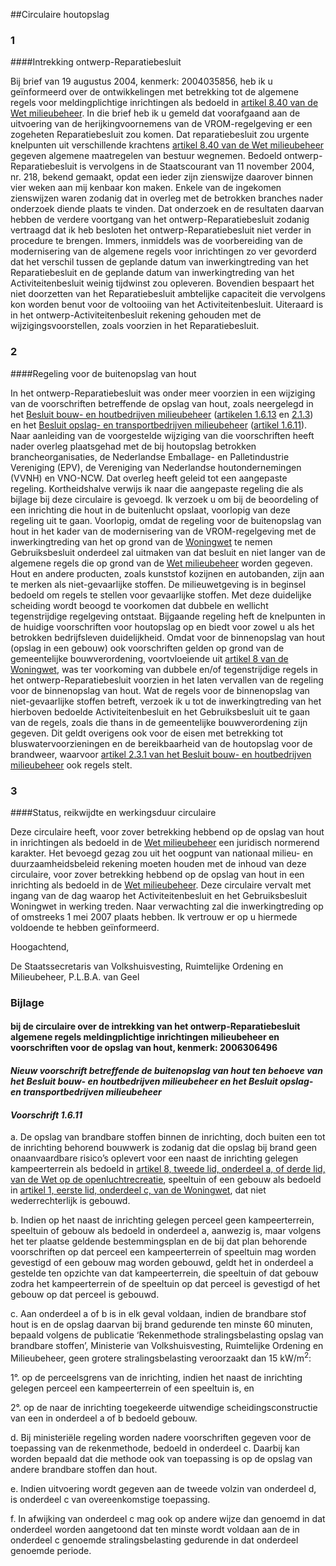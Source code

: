 <meta http-equiv='Content-Type' content='text/html; charset=utf-8' />

##Circulaire houtopslag

### 1 

####Intrekking ontwerp-Reparatiebesluit

Bij brief van 19 augustus 2004, kenmerk: 2004035856, heb ik u geïnformeerd over de ontwikkelingen met betrekking tot de algemene regels voor meldingplichtige inrichtingen als bedoeld in [artikel 8.40 van de Wet milieubeheer](../../../../wet/wet/milieubeheer/BWBR0003245/README.md). In die brief heb ik u gemeld dat voorafgaand aan de uitvoering van de herijkingvoornemens van de VROM-regelgeving er een zogeheten Reparatiebesluit zou komen. Dat reparatiebesluit zou urgente knelpunten uit verschillende krachtens [artikel 8.40 van de Wet milieubeheer](../../../../wet/wet/milieubeheer/BWBR0003245/README.md) gegeven algemene maatregelen van bestuur wegnemen. Bedoeld ontwerp-Reparatiebesluit is vervolgens in de Staatscourant van 11 november 2004, nr. 218, bekend gemaakt, opdat een ieder zijn zienswijze daarover binnen vier weken aan mij kenbaar kon maken. Enkele van de ingekomen zienswijzen waren zodanig dat in overleg met de betrokken branches nader onderzoek diende plaats te vinden. Dat onderzoek en de resultaten daarvan hebben de verdere voortgang van het ontwerp-Reparatiebesluit zodanig vertraagd dat ik heb besloten het ontwerp-Reparatiebesluit niet verder in procedure te brengen. Immers, inmiddels was de voorbereiding van de modernisering van de algemene regels voor inrichtingen zo ver gevorderd dat het verschil tussen de geplande datum van inwerkingtreding van het Reparatiebesluit en de geplande datum van inwerkingtreding van het Activiteitenbesluit weinig tijdwinst zou opleveren. Bovendien bespaart het niet doorzetten van het Reparatiebesluit ambtelijke capaciteit die vervolgens kon worden benut voor de voltooiing van het Activiteitenbesluit. Uiteraard is in het ontwerp-Activiteitenbesluit rekening gehouden met de wijzigingsvoorstellen, zoals voorzien in het Reparatiebesluit.    
### 2 

####Regeling voor de buitenopslag van hout

In het ontwerp-Reparatiebesluit was onder meer voorzien in een wijziging van de voorschriften betreffende de opslag van hout, zoals neergelegd in het [Besluit bouw- en houtbedrijven milieubeheer](../../../../AMvB/besluit/bouw-/en/houtbedrijven/milieubeheer/BWBR0011529/README.md) ([artikelen 1.6.13](../../../../AMvB/besluit/bouw-/en/houtbedrijven/milieubeheer/BWBR0011529/README.md) en [2.1.3](../../../../AMvB/besluit/bouw-/en/houtbedrijven/milieubeheer/BWBR0011529/README.md)) en het [Besluit opslag- en transportbedrijven milieubeheer](../../../../AMvB/besluit/opslag-/en/transportbedrijven/milieubeheer/BWBR0011417/README.md) ([artikel 1.6.11](../../../../AMvB/besluit/opslag-/en/transportbedrijven/milieubeheer/BWBR0011417/README.md)). Naar aanleiding van de voorgestelde wijziging van die voorschriften heeft nader overleg plaatsgehad met de bij houtopslag betrokken brancheorganisaties, de Nederlandse Emballage- en Palletindustrie Vereniging (EPV), de Vereniging van Nederlandse houtondernemingen (VVNH) en VNO-NCW. Dat overleg heeft geleid tot een aangepaste regeling. Kortheidshalve verwijs ik naar die aangepaste regeling die als bijlage bij deze circulaire is gevoegd. Ik verzoek u om bij de beoordeling of een inrichting die hout in de buitenlucht opslaat, voorlopig van deze regeling uit te gaan. Voorlopig, omdat de regeling voor de buitenopslag van hout in het kader van de modernisering van de VROM-regelgeving met de inwerkingtreding van het op grond van de [Woningwet](../../../../wet/woningwet/BWBR0005181/README.md) te nemen Gebruiksbesluit onderdeel zal uitmaken van dat besluit en niet langer van de algemene regels die op grond van de [Wet milieubeheer](../../../../wet/wet/milieubeheer/BWBR0003245/README.md) worden gegeven. Hout en andere producten, zoals kunststof kozijnen en autobanden, zijn aan te merken als niet-gevaarlijke stoffen. De milieuwetgeving is in beginsel bedoeld om regels te stellen voor gevaarlijke stoffen. Met deze duidelijke scheiding wordt beoogd te voorkomen dat dubbele en wellicht tegenstrijdige regelgeving ontstaat. Bijgaande regeling heft de knelpunten in de huidige voorschriften voor houtopslag op en biedt voor zowel u als het betrokken bedrijfsleven duidelijkheid. Omdat voor de binnenopslag van hout (opslag in een gebouw) ook voorschriften gelden op grond van de gemeentelijke bouwverordening, voortvloeiende uit [artikel 8 van de Woningwet](../../../../wet/woningwet/BWBR0005181/README.md), was ter voorkoming van dubbele en/of tegenstrijdige regels in het ontwerp-Reparatiebesluit voorzien in het laten vervallen van de regeling voor de binnenopslag van hout. Wat de regels voor de binnenopslag van niet-gevaarlijke stoffen betreft, verzoek ik u tot de inwerkingtreding van het hierboven bedoelde Activiteitenbesluit en het Gebruiksbesluit uit te gaan van de regels, zoals die thans in de gemeentelijke bouwverordening zijn gegeven. Dit geldt overigens ook voor de eisen met betrekking tot bluswatervoorzieningen en de bereikbaarheid van de houtopslag voor de brandweer, waarvoor [artikel 2.3.1 van het Besluit bouw- en houtbedrijven milieubeheer](../../../../AMvB/besluit/bouw-/en/houtbedrijven/milieubeheer/BWBR0011529/README.md) ook regels stelt.    
### 3 

####Status, reikwijdte en werkingsduur circulaire

Deze circulaire heeft, voor zover betrekking hebbend op de opslag van hout in inrichtingen als bedoeld in de [Wet milieubeheer](../../../../wet/wet/milieubeheer/BWBR0003245/README.md) een juridisch normerend karakter. Het bevoegd gezag zou uit het oogpunt van nationaal milieu- en duurzaamheidsbeleid rekening moeten houden met de inhoud van deze circulaire, voor zover betrekking hebbend op de opslag van hout in een inrichting als bedoeld in de [Wet milieubeheer](../../../../wet/wet/milieubeheer/BWBR0003245/README.md). Deze circulaire vervalt met ingang van de dag waarop het Activiteitenbesluit en het Gebruiksbesluit Woningwet in werking treden. Naar verwachting zal die inwerkingtreding op of omstreeks 1 mei 2007 plaats hebben. Ik vertrouw er op u hiermede voldoende te hebben geïnformeerd.     

Hoogachtend, 

De 
Staatssecretaris van Volkshuisvesting, Ruimtelijke Ordening en Milieubeheer, 
P.L.B.A. van Geel    

### Bijlage 

#### bij de circulaire over de intrekking van het ontwerp-Reparatiebesluit algemene regels meldingplichtige inrichtingen milieubeheer en voorschriften voor de opslag van hout, kenmerk: 2006306496

#### *Nieuw voorschrift betreffende de buitenopslag van hout ten behoeve van het Besluit bouw- en houtbedrijven milieubeheer en het Besluit opslag- en transportbedrijven milieubeheer* 

#### *Voorschrift 1.6.11* 

a. De opslag van brandbare stoffen binnen de inrichting, doch buiten een tot de inrichting behorend bouwwerk is zodanig dat die opslag bij brand geen onaanvaardbare risico’s oplevert voor een naast de inrichting gelegen kampeerterrein als bedoeld in [artikel 8, tweede lid, onderdeel a, of derde lid, van de Wet op de openluchtrecreatie](../../../../wet/wet/op/de/openluchtrecreatie/BWBR0006548/README.md), speeltuin of een gebouw als bedoeld in [artikel 1, eerste lid, onderdeel c, van de Woningwet](../../../../wet/woningwet/BWBR0005181/README.md), dat niet wederrechterlijk is gebouwd.  

b. Indien op het naast de inrichting gelegen perceel geen kampeerterrein, speeltuin of gebouw als bedoeld in onderdeel a, aanwezig is, maar volgens het ter plaatse geldende bestemmingsplan en de bij dat plan behorende voorschriften op dat perceel een kampeerterrein of speeltuin mag worden gevestigd of een gebouw mag worden gebouwd, geldt het in onderdeel a gestelde ten opzichte van dat kampeerterrein, die speeltuin of dat gebouw zodra het kampeerterrein of de speeltuin op dat perceel is gevestigd of het gebouw op dat perceel is gebouwd.  

c. Aan onderdeel a of b is in elk geval voldaan, indien de brandbare stof hout is en de opslag daarvan bij brand gedurende ten minste 60 minuten, bepaald volgens de publicatie ‘Rekenmethode stralingsbelasting opslag van brandbare stoffen’, Ministerie van Volkshuisvesting, Ruimtelijke Ordening en Milieubeheer, geen grotere stralingsbelasting veroorzaakt dan 15 kW/m<sup>2</sup>: 

1°. op de perceelsgrens van de inrichting, indien het naast de inrichting gelegen perceel een kampeerterrein of een speeltuin is, en  

2°. op de naar de inrichting toegekeerde uitwendige scheidingsconstructie van een in onderdeel a of b bedoeld gebouw.    

d. Bij ministeriële regeling worden nadere voorschriften gegeven voor de toepassing van de rekenmethode, bedoeld in onderdeel c. Daarbij kan worden bepaald dat die methode ook van toepassing is op de opslag van andere brandbare stoffen dan hout.  

e. Indien uitvoering wordt gegeven aan de tweede volzin van onderdeel d, is onderdeel c van overeenkomstige toepassing.  

f. In afwijking van onderdeel c mag ook op andere wijze dan genoemd in dat onderdeel worden aangetoond dat ten minste wordt voldaan aan de in onderdeel c genoemde stralingsbelasting gedurende in dat onderdeel genoemde periode.   

